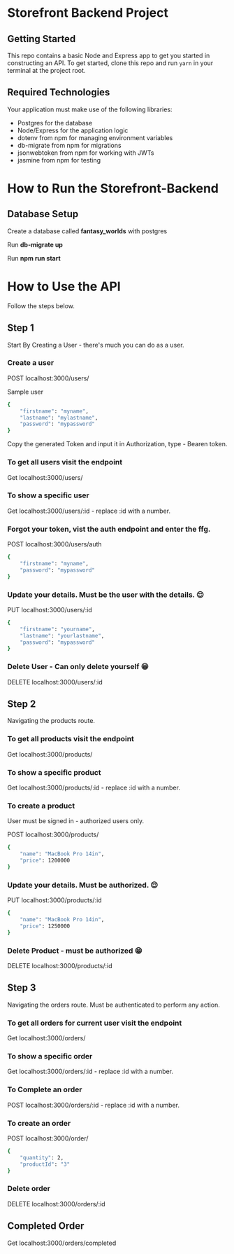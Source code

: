 # Storefront Backend Project

## Getting Started

This repo contains a basic Node and Express app to get you started in constructing an API. To get started, clone this repo and run `yarn` in your terminal at the project root.

## Required Technologies
Your application must make use of the following libraries:
- Postgres for the database
- Node/Express for the application logic
- dotenv from npm for managing environment variables
- db-migrate from npm for migrations
- jsonwebtoken from npm for working with JWTs
- jasmine from npm for testing

# How to Run the Storefront-Backend

## Database Setup
Create a database called **fantasy_worlds** with postgres

Run **db-migrate up**

Run **npm run start**


# How to Use the API
Follow the steps below.
## Step 1
Start By Creating a User - there's much you can do as a user.
### Create a user
POST localhost:3000/users/

Sample user
```sh
{
    "firstname": "myname",
    "lastname": "mylastname",
    "password": "mypassword"
}
```
Copy the generated Token and input it in Authorization, type - Bearen token.

### To get all users visit the endpoint
Get localhost:3000/users/

### To show a specific user
Get localhost:3000/users/:id - replace :id with a number.


### Forgot your token, vist the auth endpoint and enter the ffg.
POST localhost:3000/users/auth
```sh
{
    "firstname": "myname",
    "password": "mypassword"
}
```
### Update your details. Must be the user with the details. 😌
PUT localhost:3000/users/:id
```sh
{
    "firstname": "yourname",
    "lastname": "yourlastname",
    "password": "mypassword"
}
```
### Delete User - Can only delete yourself 😁
DELETE localhost:3000/users/:id

## Step 2
Navigating the products route.

### To get all products visit the endpoint
Get localhost:3000/products/

### To show a specific product
Get localhost:3000/products/:id - replace :id with a number.


### To create a product
User must be signed in - authorized users only.

POST localhost:3000/products/
```sh
{
    "name": "MacBook Pro 14in",
    "price": 1200000
}
```
### Update your details. Must be authorized. 😌
PUT localhost:3000/products/:id
```sh
{
    "name": "MacBook Pro 14in",
    "price": 1250000
}
```
### Delete Product - must be authorized 😁
DELETE localhost:3000/products/:id


## Step 3
Navigating the orders route. Must be authenticated to perform any action.

### To get all orders for current user visit the endpoint
Get localhost:3000/orders/

### To show a specific order
Get localhost:3000/orders/:id - replace :id with a number.

### To Complete an order
POST localhost:3000/orders/:id - replace :id with a number.

### To create an order
POST localhost:3000/order/
```sh
{
    "quantity": 2,
    "productId": "3"
}
```
### Delete order
DELETE localhost:3000/orders/:id

## Completed Order
Get localhost:3000/orders/completed